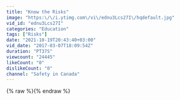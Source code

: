 ```yaml
---
title: "Know the Risks"
image: "https:\/\/i.ytimg.com\/vi\/ednu3Lcs27I\/hqdefault.jpg"
vid_id: "ednu3Lcs27I"
categories: "Education"
tags: ["Risks"]
date: "2021-10-19T20:43:40+03:00"
vid_date: "2017-03-07T18:09:54Z"
duration: "PT37S"
viewcount: "24445"
likeCount: "0"
dislikeCount: "0"
channel: "Safety in Canada"
---
```

{% raw %}{% endraw %}
